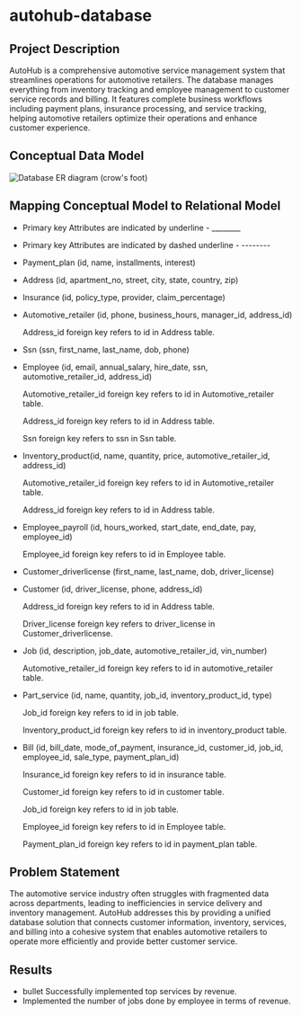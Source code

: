 # autohub-database
## Project Description
AutoHub is a comprehensive automotive service management system that streamlines operations for automotive retailers. The database manages everything from inventory tracking and employee management to customer service records and billing. It features complete business workflows including payment plans, insurance processing, and service tracking, helping automotive retailers optimize their operations and enhance customer experience.
## Conceptual Data Model
![Database ER diagram (crow's foot)](https://github.com/user-attachments/assets/44a83bc5-7c28-450f-beca-07e5ac660d4e)

## Mapping Conceptual Model to Relational Model
* Primary key Attributes are indicated by underline    -     ________
* Primary key Attributes are indicated by dashed underline   -     --------
* Payment_plan (id, name, installments, interest)

   
* Address (id, apartment_no, street, city, state, country, zip)
* Insurance (id, policy_type, provider, claim_percentage)
* Automotive_retailer (id, phone, business_hours, manager_id, address_id)

    Address_id foreign key refers to id in Address table.
* Ssn (ssn, first_name, last_name, dob, phone)
* Employee (id, email, annual_salary, hire_date, ssn, automotive_retailer_id, address_id)

    Automotive_retailer_id foreign key refers to id in Automotive_retailer table.

    Address_id foreign key refers to id in Address table.

    Ssn foreign key refers to ssn in Ssn table.
  
* Inventory_product(id, name, quantity, price, automotive_retailer_id, address_id)

    Automotive_retailer_id foreign key refers to id in Automotive_retailer table.

     Address_id foreign key refers to id in Address table.
    
* Employee_payroll (id, hours_worked, start_date, end_date, pay, employee_id)

    Employee_id foreign key refers to id in Employee table.
* Customer_driverlicense (first_name, last_name, dob, driver_license)
* Customer (id, driver_license, phone, address_id)

    Address_id foreign key refers to id in Address table.

    Driver_license foreign key refers to driver_license in Customer_driverlicense.
* Job (id, description, job_date, automotive_retailer_id, vin_number)

    Automotive_retailer_id foreign key refers to id in automotive_retailer table.
* Part_service (id, name, quantity, job_id, inventory_product_id, type)

    Job_id foreign key refers to id in job table.

    Inventory_product_id foreign key refers to id in inventory_product table.
* Bill (id, bill_date, mode_of_payment, insurance_id, customer_id, job_id, employee_id, sale_type, payment_plan_id)

    Insurance_id foreign key refers to id in insurance table.

    Customer_id foreign key refers to id in customer table.

    Job_id foreign key refers to id in job table.

    Employee_id foreign key refers to id in Employee table.

    Payment_plan_id foreign key refers to id in payment_plan table.

## Problem Statement

The automotive service industry often struggles with fragmented data across departments, leading to inefficiencies in service delivery and inventory management. AutoHub addresses this by providing a unified database solution that connects customer information, inventory, services, and billing into a cohesive system that enables automotive retailers to operate more efficiently and provide better customer service.
## Results
* bullet Successfully implemented top services by revenue.
* Implemented the number of jobs done by employee in terms of revenue.
